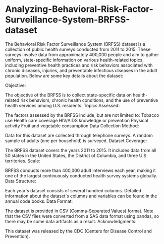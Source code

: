 # Analyzing-Behavioral-Risk-Factor-Surveillance-System-BRFSS-dataset
The Behavioral Risk Factor Surveillance System (BRFSS) dataset is a collection of public health surveys conducted from 2011 to 2015. These surveys involve data from approximately 400,000 people and aim to gather uniform, state-specific information on various health-related topics, including preventive health practices and risk behaviors associated with chronic diseases, injuries, and preventable infectious diseases in the adult population. Below are some key details about the dataset:

Objective:

The objective of the BRFSS is to collect state-specific data on health-related risk behaviors, chronic health conditions, and the use of preventive health services among U.S. residents.
Topics Assessed:

The factors assessed by the BRFSS include, but are not limited to:
Tobacco use
Health care coverage
HIV/AIDS knowledge or prevention
Physical activity
Fruit and vegetable consumption
Data Collection Method:

Data for this dataset are collected through telephone surveys.
A random sample of adults (one per household) is surveyed.
Dataset Coverage:

The BRFSS dataset covers the years 2011 to 2015.
It includes data from all 50 states in the United States, the District of Columbia, and three U.S. territories.
Scale:

BRFSS conducts more than 400,000 adult interviews each year, making it one of the largest continuously conducted health survey systems globally.
Data Structure:

Each year's dataset consists of several hundred columns.
Detailed information about the dataset's columns and variables can be found in the annual code books.
Data Format:

The dataset is provided in CSV (Comma-Separated Values) format.
Note that the CSV files were converted from a SAS data format using pandas, so there may be some data artifacts as a result.
Acknowledgments:

This dataset was released by the CDC (Centers for Disease Control and Prevention).
